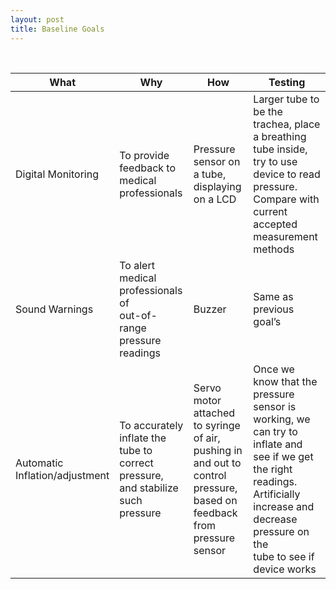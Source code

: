 ```yaml
---
layout: post
title: Baseline Goals
---
```


<br/>

| What | Why | How | Testing |
|-------|--------|---------|---------|
| Digital Monitoring | To provide<br/>feedback to<br/>medical<br/>professionals | Pressure sensor on<br/>a tube, displaying<br/>on a LCD | Larger tube to be the<br/>trachea, place a breathing<br/>tube inside, try to use<br/>device to read pressure.<br/>Compare with current<br/>accepted measurement<br/>methods |
| Sound Warnings | To alert medical<br/>professionals of<br/>out-of-range<br/>pressure readings | Buzzer | Same as previous goal’s |
| Automatic<br/>Inflation/adjustment | To accurately<br/>inflate the tube to<br/>correct pressure,<br/>and stabilize such<br/>pressure | Servo motor<br/>attached to syringe<br/>of air, pushing in<br/>and out to control<br/>pressure, based on<br/>feedback from<br/>pressure sensor | Once we know that the<br/>pressure sensor is<br/>working, we can try to<br/>inflate and see if we get<br/>the right readings.<br/>Artificially increase and<br/>decrease pressure on the<br/>tube to see if device works |
